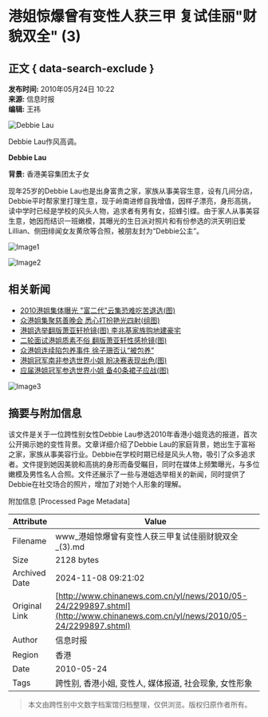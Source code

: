 # 港姐惊爆曾有变性人获三甲 复试佳丽"财貌双全" (3)

## 正文 { data-search-exclude }


**发布时间:** 2010年05月24日 10:22  
**来源:** 信息时报  
**编辑:** 王祎  

![Debbie Lau](http://www.chinanews.com.cn/fileftp/2010/04/2010-04-23/U76P4T47D13180F981DT20100423110629.jpg)

Debbie Lau作风高调。

**Debbie Lau**

**背景:** 香港美容集团太子女

现年25岁的Debbie Lau也是出身富贵之家，家族从事美容生意，设有几间分店，Debbie平时帮家里打理生意，现于岭南进修自我增值，因样子漂亮，身形高挑，读中学时已经是学校的风头人物，追求者有男有女，招蜂引蝶。由于家人从事美容生意，她因而结识一班嫩模，其曝光的生日派对照片和有份参选的洪天明旧爱Lillian、侧田绯闻女友黄欣等合照，被朋友封为“Debbie公主”。

![Image1](http://www.chinanews.com.cn/fileftp/2009/01/2009-01-19/U76P4T47D10173F976DT20090119173942.gif)

![Image2](http://www.chinanews.com.cn/fileftp/2009/01/2009-01-19/U76P4T47D10173F979DT20090119163219.gif)

## 相关新闻
- [2010港姐集体曝光 "富二代"云集恐难吃苦退选(图)](http://www.chinanews.com.cn/yl/news/2010/05-24/2299828.shtml)
- [众港姐集聚慈善晚会 悉心打扮艳光四射(组图)](http://www.chinanews.com.cn/yl/news/2010/05-23/2298879.shtml)
- [港姐选举翻版萧亚轩抢镜(图) 李兆基家族购地建豪宅](http://www.chinanews.com.cn/ga/news/2010/05-19/2290878.shtml)
- [二轮面试港姐质素不俗 翻版萧亚轩性感抢镜(图)](http://www.chinanews.com.cn/ga/ga-ylmt/news/2010/05-19/2290480.shtml)
- [众港姐连续陷包养事件 徐子珊否认“被包养”](http://www.chinanews.com.cn/yl/yl-mxzz/news/2010/01-13/2069852.shtml)
- [港姐冠军南非参选世界小姐 盼决赛表现出色(图)](http://www.chinanews.com.cn/ga/ga-kjww/news/2009/12-10/2010248.shtml)
- [应届港姐冠军参选世界小姐 备40条裙子应战(图)](http://www.chinanews.com.cn/ga/ga-ylmt/news/2009/11-06/1950201.shtml)

![Image3](http://www.chinanews.com.cn/fileftp/2010/04/2010-04-23/U76P4T47D13180F980DT20100423111451.jpg)

## 摘要与附加信息

<!-- tcd_abstract -->
该文件是关于一位跨性别女性Debbie Lau参选2010年香港小姐竞选的报道，首次公开揭示她的变性背景。文章详细介绍了Debbie Lau的家庭背景，她出生于富裕之家，家族从事美容行业。Debbie在学校时期已经是风头人物，吸引了众多追求者。文件提到她因美貌和高挑的身形而备受瞩目，同时在媒体上频繁曝光，与多位嫩模及男性名人合照。文件还展示了一些与港姐选举相关的新闻，同时提供了Debbie在社交场合的照片，增加了对她个人形象的理解。
<!-- tcd_abstract_end -->

附加信息 [Processed Page Metadata]

| Attribute       | Value                                  |
|-----------------|----------------------------------------|
| Filename        | www_港姐惊爆曾有变性人获三甲复试佳丽财貌双全_(3).md                             |
| Size            | 2128 bytes                           |
| Archived Date   | 2024-11-08 09:21:02                             |
| Original Link   | [http://www.chinanews.com.cn/yl/news/2010/05-24/2299897.shtml](http://www.chinanews.com.cn/yl/news/2010/05-24/2299897.shtml)                       |
| Author          | 信息时报                               |
| Region          | 香港                               |
| Date            | 2010-05-24                                 |
| Tags            | 跨性别, 香港小姐, 变性人, 媒体报道, 社会现象, 女性形象                                 |
>
> 本文由跨性别中文数字档案馆归档整理，仅供浏览。版权归原作者所有。
>
